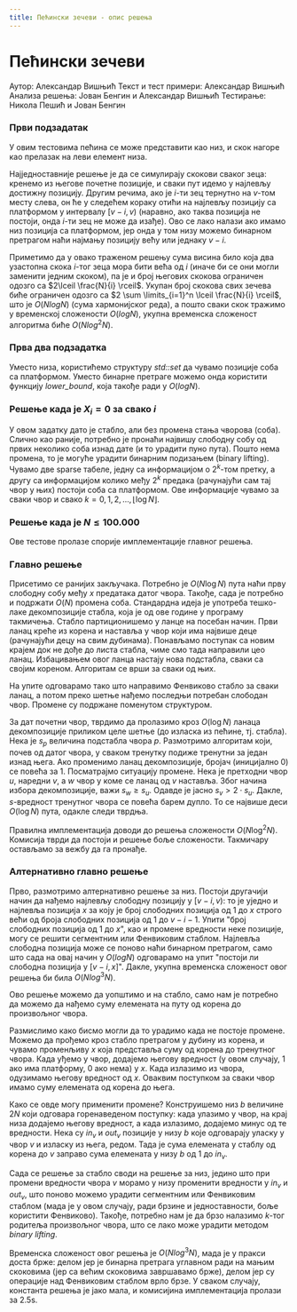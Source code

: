 ```yaml
---
title: Пећински зечеви - опис решења
---
```


# Пећински зечеви

 
Аутор: Александар Вишњић
Текст и тест примери: Александар Вишњић
Анализа решења: Јован Бенгин и Александар Вишњић
Тестирање: Никола Пешић и Јован Бенгин

  

### Први подзадатак

  

У овим тестовима пећина се може представити као низ, и скок нагоре као прелазак на леви елемент низа.

  

Најједноставније решење је да се симулирају скокови сваког зеца: кренемо из његове почетне позиције, и сваки пут идемо у најлевљу достижну позицију. Другим речима, ако је $i$-ти зец тернутно на $v$-том месту слева, он ће у следећем кораку отићи на најлевљу позицију са платформом у интервалу $[v-i, v)$ (наравно, ако таква позиција не постоји, онда $i$-ти зец не може да изађе). Ово се лако налази ако имамо низ позиција са платформом, јер онда у том низу можемо бинарном претрагом наћи најмању позицију већу или једнаку $v-i$.

Приметимо да у овако траженом решењу сума висина било која два узастопна скока $i$-тог зеца мора бити већа од $i$ (иначе би се они могли заменити једним скоком), па је и број његових скокова ограничен одозго са $2\lceil  \frac{N}{i} \rceil$. Укупан број скокова свих зечева биће ограничен одозго са $2  \sum  \limits_{i=1}^n \lceil \frac{N}{i} \rceil$, што је $O(NlogN)$ (сума хармонијског реда), а пошто сваки скок тражимо у временској сложености $O(logN)$, укупна временска сложеност алгоритма биће $O(Nlog^2N)$.

  
  

### Прва два подзадатка

  

Уместо низа, користићемо структуру *std::set* да чувамо позиције соба са платформом. Уместо бинарне претраге можемо онда користити функцију *lower_bound*, која такође ради у $O(logN)$.

### Решење када је $X_i = 0$ за свако $i$

  

У овом задатку дато је стабло, али без промена стања чворова (соба). Слично као раније, потребно је пронаћи највишу слободну собу од првих неколико соба изнад дате (и то урадити пуно пута). Пошто нема промена, то је могуће урадити бинарним подизањем (binary lifting). Чувамо две sparse табеле, једну са информацијом о $2^k$-том претку, а другу са информацијом колико међу $2^k$ предака (рачунајући сам тај чвор у њих) постоји соба са платформом. Ове информације чувамо за сваки чвор и свако $k = 0,1,2,\ldots,\lfloor  \log N \rfloor$.

  

### Решење када је $N \leq 100.000$

  

Ове тестове пролазе спорије имплементације главног решења.

  

### Главно решење

  

Присетимо се ранијих закључака. Потребно је $O(N\log N)$ пута наћи прву слободну собу међу $x$ предатака датог чвора. Такође, сада је потребно и подржати $O(N)$ промена соба. Стандардна идеја је употреба тешко-лаке декомпозиције стабла, која је од ове године у програму такмичења. Стабло партиционишемо у ланце на посебан начин. Први ланац креће из корена и наставља у чвор који има највише деце (рачунајући децу на свим дубинама). Понављамо поступак са новим крајем док не дође до листа стабла, чиме смо тада направили цео ланац. Избацивањем овог ланца настају нова подстабла, сваки са својим кореном. Алгоритам се врши за сваки од њих.

  

На упите одговарамо тако што направимо Фенвиково стабло за сваки ланац, а потом преко шетње нађемо последњи потребан слободан чвор. Промене су подржане поменутом структуром.

  

За дат почетни чвор, тврдимо да пролазимо кроз $O(\log N)$ ланаца декомпозиције приликом целе шетње (до изласка из пећине, тј. стабла). Нека је $s_p$ величина подстабла чвора $p$. Размотримо алгоритам који, почев од датог чвора, у сваком тренутку подиже тренутни за један изнад њега. Ако променимо ланац декомпозиције, бројач (иницијално $0$) се повећа за $1$. Посматрајмо ситуацију промене. Нека је претходни чвор $u$, наредни $v$, а $w$ чвор у коме се ланац од $v$ наставља. Због начина избора декомпозиције, важи $s_w \geq s_u$. Одавде је јасно $s_v > 2\cdot s_u$. Дакле, $s$-вредност тренутног чвора се повећа барем дупло. То се највише деси $O(\log N)$ пута, одакле следи тврдња.

  

Правилна имплементација доводи до решења сложености $O(N\log ^2 N)$. Комисија тврди да постоји и решење боље сложености. Такмичару остављамо за вежбу да га пронађе.

  

### Алтернативно главно решење

  

Прво, размотримо алтернативно решење за низ. Постоји другачији начин да нађемо најлевљу слободну позицију у $[v-i, v)$: то је уједно и најлевља позиција $x$ за коју је број слободних позиција од $1$ до $x$ строго већи од броја слободних позиција од $1$ до $v - i - 1$. Упити "број слободних позиција од $1$ до $x$", као и промене вредности неке позиције, могу се решити сегментним или Фенвиковим стаблом. Најлевља слободна позиција може се поново наћи бинарном претрагом, само што сада на овај начин у $O(logN)$ одговарамо на упит "постоји ли слободна позиција у $[v-i, x]$". Дакле, укупна временска сложеност овог решења би била $O(Nlog^3N)$.

  

Ово решење можемо да уопштимо и на стабло, само нам је потребно да можемо да нађемо суму елемената на путу од корена до произвољног чвора.

  

Размислимо како бисмо могли да то урадимо када не постоје промене. Можемо да прођемо кроз стабло претрагом у дубину из корена, и чувамо променљиву $x$ која представља суму од корена до тренутног чвора. Када уђемо у чвор, додајeмо његову вредност (у овом случају, $1$ ако има платформу, $0$ ако нема) у $x$. Када излазимо из чвора, одузимамо његову вредност од $x$. Оваквим поступком за сваки чвор имамо суму елемената од корена до њега.

  

Како се овде могу применити промене? Конструишемо низ $b$ величине $2N$ који одговара горенаведеном поступку: када улазимо у чвор, на крај низа додајемо његову вредност, а када излазимо, додајемо минус од те вредности. Нека су $in_v$ и $out_v$ позиције у низу $b$ које одговарају уласку у чвор $v$ и изласку из њега, редом. Тада је сума елемената у стаблу од корена до $v$ заправо сума елемената у низу $b$ од 1 до $in_v$.

  

Сада се решење за стабло своди на решење за низ, једино што при промени вредности чвора $v$ морамо у низу променити вредности у $in_v$ и $out_v$, што поново можемо урадити сегментним или Фенвиковим стаблом (мада је у овом случају, ради брзине и једноставности, боље користити Фенвиково). Такође, потребно нам је да брзо налазимо $k$-тог родитеља произвољног чвора, што се лако може урадити методом *binary lifting*.

  

Временска сложеност овог решења је $O(Nlog^3N)$, мада је у пракси доста брже: делом јер је бинарна претрага углавном ради на мањим скоковима (јер са већим скоковима завршавамо брже), делом јер су операције над Фенвиковим стаблом врло брзе. У сваком случају, константа решења је јако мала, и комисијина имплементација пролази за 2.5s.
